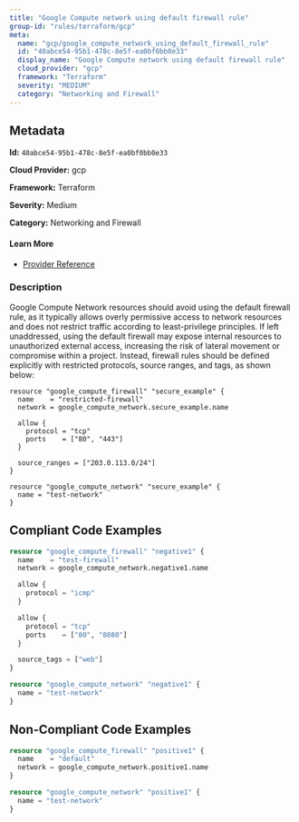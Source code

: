 ```yaml
---
title: "Google Compute network using default firewall rule"
group-id: "rules/terraform/gcp"
meta:
  name: "gcp/google_compute_network_using_default_firewall_rule"
  id: "40abce54-95b1-478c-8e5f-ea0bf0bb0e33"
  display_name: "Google Compute network using default firewall rule"
  cloud_provider: "gcp"
  framework: "Terraform"
  severity: "MEDIUM"
  category: "Networking and Firewall"
---
```

## Metadata

**Id:** `40abce54-95b1-478c-8e5f-ea0bf0bb0e33`

**Cloud Provider:** gcp

**Framework:** Terraform

**Severity:** Medium

**Category:** Networking and Firewall

#### Learn More

 - [Provider Reference](https://registry.terraform.io/providers/hashicorp/google/latest/docs/resources/compute_firewall#name)

### Description

 Google Compute Network resources should avoid using the default firewall rule, as it typically allows overly permissive access to network resources and does not restrict traffic according to least-privilege principles. If left unaddressed, using the default firewall may expose internal resources to unauthorized external access, increasing the risk of lateral movement or compromise within a project. Instead, firewall rules should be defined explicitly with restricted protocols, source ranges, and tags, as shown below:

```
resource "google_compute_firewall" "secure_example" {
  name    = "restricted-firewall"
  network = google_compute_network.secure_example.name

  allow {
    protocol = "tcp"
    ports    = ["80", "443"]
  }

  source_ranges = ["203.0.113.0/24"]
}

resource "google_compute_network" "secure_example" {
  name = "test-network"
}
```


## Compliant Code Examples
```terraform
resource "google_compute_firewall" "negative1" {
  name    = "test-firewall"
  network = google_compute_network.negative1.name

  allow {
    protocol = "icmp"
  }

  allow {
    protocol = "tcp"
    ports    = ["80", "8080"]
  }

  source_tags = ["web"]
}

resource "google_compute_network" "negative1" {
  name = "test-network"
}

```
## Non-Compliant Code Examples
```terraform
resource "google_compute_firewall" "positive1" {
  name    = "default"
  network = google_compute_network.positive1.name
}

resource "google_compute_network" "positive1" {
  name = "test-network"
}

```